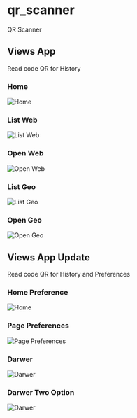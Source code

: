 # qr_scanner

QR Scanner 

## Views App

Read code QR for History 

### Home
![Home](./img/home.png) 

### List Web
![List Web](./img/list_web.png) 

### Open Web
![Open Web](./img/open_web.png) 

### List Geo
![List Geo](./img/list_geo.png) 

### Open Geo
![Open Geo](./img/open_geo.png) 


## Views App Update

Read code QR for History and Preferences

### Home Preference
![Home](./img/home_with_preference.png) 

### Page Preferences
![Page Preferences](./img/preferences.png) 

### Darwer
![Darwer](./img/darwer.png)

### Darwer Two Option
![Darwer](./img/darwer_two.png) 